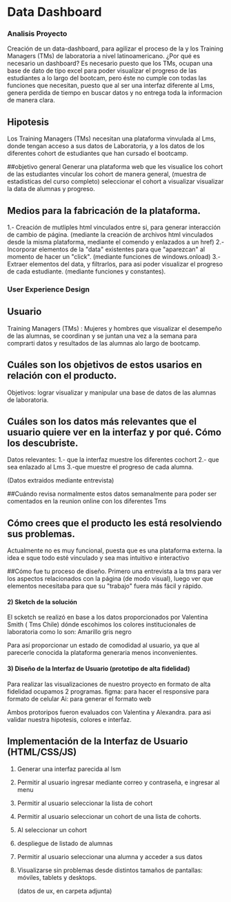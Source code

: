 # Data Dashboard

### Analisis Proyecto

Creación de un data-dashboard, para agilizar el proceso de la y los Training Managers (TMs) 
de laboratoria a nivel latinoamericano.
¿Por qué es necesario un dashboard?
 Es necesario puesto que los TMs, ocupan una base de dato de tipo excel para poder visualizar
 el progreso de las estudiantes a lo largo del bootcam, pero éste no cumple con todas las funciones que necesitan,
 puesto que al ser una interfaz diferente al Lms, genera perdida de tiempo en buscar datos y no entrega toda la informacion de manera clara.

 ## Hipotesis

 Los Training Managers (TMs) necesitan una plataforma vinvulada al Lms, donde tengan acceso a sus datos de Laboratoria, y a los datos de los diferentes cohort de estudiantes que han cursado el bootcamp.

##objetivo general
 Generar una plataforma web que les visualice los cohort de las estudiantes
 vincular los cohort de manera general, (muestra de estadisticas del curso completo)
 seleccionar el cohort a visualizar
 visualizar la data de alumnas y progreso.


 ## Medios para la fabricación de la plataforma.
 1.- Creación de mutliples html vinculados entre si, para generar interacción de cambio de página.
    (mediante la creación de archivos html vinculados desde la misma plataforma, mediante el comendo <a> y enlazados a un href)
 2.- Incorporar elementos de la "data" existentes para que "aparezcan" al momento de hacer un "click".
    (mediante funciones de windows.onload)
 3.- Extraer elementos del data, y filtrarlos, para asi poder visualizar el progreso de cada estudiante.
    (mediante funciones y constantes).
    



### User Experience Design

## Usuario
Training Managers (TMs) : Mujeres y hombres que visualizar el desempeño de las alumnas, se coordinan y se juntan una vez a la semana
                          para comprarti datos y resultados de las alumnas alo largo de bootcamp.

## Cuáles son los objetivos de estos usarios en relación con el producto.
Objetivos: lograr visualizar y manipular una base de datos de las alumnas de laboratoria.

## Cuáles son los datos más relevantes que el usuario quiere ver en la interfaz y por qué. Cómo los descubriste.
Datos relevantes: 1.- que la interfaz muestre los diferentes cochort
                  2.- que sea enlazado al Lms
                  3.-que muestre el progreso de cada alumna.

(Datos extraidos mediante entrevista)

##Cuándo revisa normalmente estos datos
semanalmente para poder ser comentados en la reunion online con los diferentes Tms

## Cómo crees que el producto les está resolviendo sus problemas.
Actualmente  no es muy funcional, puesta que es una plataforma externa. la idea e sque todo esté vinculado y sea mas intuitivo e interactivo

##Cómo fue tu proceso de diseño.
Primero una entrevista a la tms para ver los aspectos relacionados con la página (de modo visual), luego
ver que elementos necesitaba para que su "trabajo" fuera más fácil y rápido.


#### 2) Sketch de la solución 

El scketch se realizó en base a los datos proporcionados por Valentina Smith ( Tms Chile) 
dónde escohimos los colores institucionales de laboratoria como lo son:
Amarillo
gris
negro

Para así proporcionar un estado de comodidad al usuario, ya que al parecerle conocida la plataforma generaria menos inconvenientes.

#### 3) Diseño de la Interfaz de Usuario (prototipo de alta fidelidad)

 Para realizar las visualizaciones de nuestro proyecto en formato de alta fidelidad  ocupamos 2 programas.
 figma: para hacer el responsive para formato de celular
 Ai: para generar el formato web
 
 Ambos protoripos fueron evaluados con Valentina y Alexandra. para asi validar nuestra hipotesis, colores e interfaz.


## Implementación de la Interfaz de Usuario (HTML/CSS/JS)

1. Generar una interfaz parecida al lsm
2. Permitir al usuario ingresar mediante correo y contraseña, e ingresar al menu
3. Permitir al usuario seleccionar la lista de cohort
4. Permitir al usuario seleccionar un cohort de una lista de cohorts.
5. Al seleccionar un cohort
6. despliegue de listado de alumnas
7. Permitir al usuario seleccionar una alumna y acceder a sus datos
8. Visualizarse sin problemas desde distintos tamaños de pantallas: móviles,
   tablets y desktops.

   (datos de ux, en carpeta adjunta)



